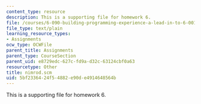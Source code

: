 ```yaml
---
content_type: resource
description: This is a supporting file for homework 6.
file: /courses/6-090-building-programming-experience-a-lead-in-to-6-001-january-iap-2005/5bf2336424f54882e90de4914648564b_nimrod.scm
file_type: text/plain
learning_resource_types:
- Assignments
ocw_type: OCWFile
parent_title: Assignments
parent_type: CourseSection
parent_uid: e8729edc-627c-fd9a-d32c-63124cbf0a63
resourcetype: Other
title: nimrod.scm
uid: 5bf23364-24f5-4882-e90d-e4914648564b
---
```

This is a supporting file for homework 6.

